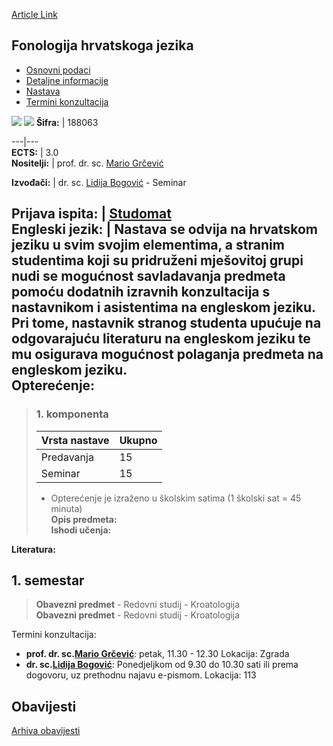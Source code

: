 [Article Link](https://www.fhs.hr/predmet/fhj)

## Fonologija hrvatskoga jezika
  * [Osnovni podaci](https://www.fhs.hr/predmet/fhj#v1id-904802_638781_1_0 "Osnovni podaci")
  * [Detaljne informacije](https://www.fhs.hr/predmet/fhj#v1id-904802_638781_1_1 "Detaljne informacije")
  * [Nastava](https://www.fhs.hr/predmet/fhj#v1id-904802_638781_1_2 "Nastava")
  * [Termini konzultacija](https://www.fhs.hr/predmet/fhj#v1id-904802_638781_1_3 "Termini konzultacija")


[![](https://www.fhs.hr/img/flags/gif/hr.gif)](https://www.fhs.hr/predmet/fhj) [![](https://www.fhs.hr/img/flags/gif/gb.gif)](https://www.fhs.hr/en/course/cropho)
**Šifra:** |  188063  
  
---|---  
**ECTS:** |  3.0   
**Nositelji:** |  prof. dr. sc. [Mario Grčević](https://www.fhs.hr/djelatnik/mario.grcevic)   
  
**Izvođači:** |  dr. sc. [Lidija Bogović](https://www.fhs.hr/djelatnik/lidija.bogovic) - Seminar  
  
**Prijava ispita:** |  [Studomat](http://www.isvu.hr/studomat)  
**Engleski jezik:** |  Nastava se odvija na hrvatskom jeziku u svim svojim elementima, a stranim studentima koji su pridruženi mješovitoj grupi nudi se mogućnost savladavanja predmeta pomoću dodatnih izravnih konzultacija s nastavnikom i asistentima na engleskom jeziku. Pri tome, nastavnik stranog studenta upućuje na odgovarajuću literaturu na engleskom jeziku te mu osigurava mogućnost polaganja predmeta na engleskom jeziku.   
**Opterećenje:**  
---  
> ### 1. komponenta
> | Vrsta nastave | Ukupno  
> ---|---  
> Predavanja | 15  
> Seminar | 15  
> * Opterećenje je izraženo u školskim satima (1 školski sat = 45 minuta)   
**Opis predmeta:**  
> **Ishodi učenja:**  

  
**Literatura:**  

  
**1. semestar**  
---  
> **Obavezni predmet** - Redovni studij - Kroatologija  
>  **Obavezni predmet** - Redovni studij - Kroatologija  
>   
Termini konzultacija: 
  * **prof. dr. sc.[Mario Grčević](https://www.fhs.hr/djelatnik/mario.grcevic)**: 
petak, 11.30 - 12.30
Lokacija: Zgrada 
  * **dr. sc.[Lidija Bogović](https://www.fhs.hr/djelatnik/lidija.bogovic)**: 
Ponedjeljkom od 9.30 do 10.30 sati ili prema dogovoru, uz prethodnu najavu e-pismom.
Lokacija: 113 


## Obavijesti
[Arhiva obavijesti](https://www.fhs.hr/predmet/fhj?@=215nj#news_114409 "Arhiva obavijesti")
